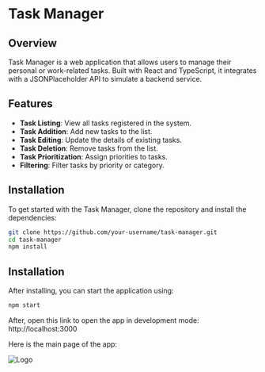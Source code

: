 # Task Manager

## Overview

Task Manager is a web application that allows users to manage their personal or work-related tasks. Built with React and TypeScript, it integrates with a JSONPlaceholder API to simulate a backend service.

## Features

- **Task Listing**: View all tasks registered in the system.
- **Task Addition**: Add new tasks to the list.
- **Task Editing**: Update the details of existing tasks.
- **Task Deletion**: Remove tasks from the list.
- **Task Prioritization**: Assign priorities to tasks.
- **Filtering**: Filter tasks by priority or category.

## Installation

To get started with the Task Manager, clone the repository and install the dependencies:

```bash
git clone https://github.com/your-username/task-manager.git
cd task-manager
npm install
```

## Installation

After installing, you can start the application using:

```bash
npm start
```

After, open this link to open the app in development mode: http://localhost:3000

Here is the main page of the app:

![Logo](src/Screenshot-1.jpg)

